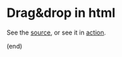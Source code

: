 # Drag&drop in html

See the [source](drag-n-drop-html.html), or see it in
[action](https://html-preview.github.io/?url=https://github.com/maarten-pennings/howto/blob/main/drag-n-drop-html/drag-n-drop-html.html).

(end)
